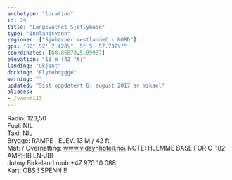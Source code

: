 ```yaml
---
archetype: "location"
id: 29
title: "Langevatnet Sjøflybase"
type: "Innlandsvann"
regioner: ["Sjøhavner Vestlandet - NORD"]
gps: "60° 52' 7.428\", 5° 5' 57.732\""
coordinates: [60.86873,5.09937]
elevation: "13 m (42 ft)"
landing: "Ukjent"
docking: "Flytebrygge"
warning: ""
updated: "Sist oppdatert 6. august 2017 av mikael"
aliases:
- /vann/117
---
```


Radio:  123,50\
Fuel:  NIL\
Taxi: NIL\
Brygge: RAMPE . ELEV. 13 M / 42 ft\
Mat: / Overnatting:  www.vidsynhotell.no\
NOTE: HJEMME BASE FOR C-182 AMPHIB LN-JBI\
Johny Birkeland mob.+47 970 10 088\
 Kart: OBS ! SPENN !!
